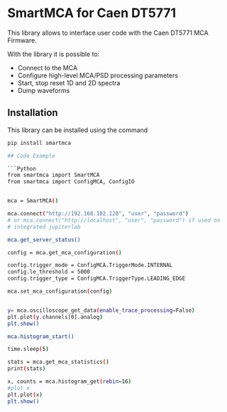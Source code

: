 # SmartMCA for Caen DT5771

This library allows to interface user code with the Caen DT5771 MCA Firmware.

With the library it is possible to:
- Connect to the MCA
- Configure high-level MCA/PSD processing parameters
- Start, stop reset 1D and 2D spectra
- Dump waveforms

## Installation

This library can be installed using the command

```bash
pip install smartmca

## Code Example

```Python
from smartmca import SmartMCA
from smartmca import ConfigMCA, ConfigIO


mca = SmartMCA()

mca.connect("http://192.168.102.120", "user", "password")
# or mca.connect("http://localhost", "user", "password") if used on
# integrated jupiterlab

mca.get_server_status()

config = mca.get_mca_configuration()

config.trigger_mode = ConfigMCA.TriggerMode.INTERNAL
config.le_threshold = 5000
config.trigger_type = ConfigMCA.TriggerType.LEADING_EDGE

mca.set_mca_configuration(config)


y= mca.oscilloscope_get_data(enable_trace_processing=False)
plt.plot(y.channels[0].analog)
plt.show()

mca.histogram_start()

time.sleep(5)

stats = mca.get_mca_statistics()
print(stats)

x, counts = mca.histogram_get(rebin=16)
#plot x
plt.plot(x)
plt.show()

```